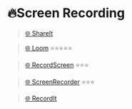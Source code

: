 # 🔥Screen Recording

> [🌐 ShareIt](https://shareit.video)

> [🌐 Loom](https://www.loom.com) ⭐⭐⭐⭐⭐

> [🌐 RecordScreen](https://recordscreen.io) ⭐⭐⭐

> [🌐 ScreenRecorder](https://screenrecorderapp.com) ⭐⭐⭐

> [🌐 RecordIt](https://recordit.co)
